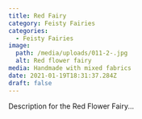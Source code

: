 ```yaml
---
title: Red Fairy
category: Feisty Fairies
categories:
  - Feisty Fairies
image:
  path: /media/uploads/011-2-.jpg
  alt: Red flower fairy
media: Handmade with mixed fabrics
date: 2021-01-19T18:31:37.284Z
draft: false
---
```

Description for the Red Flower Fairy...
